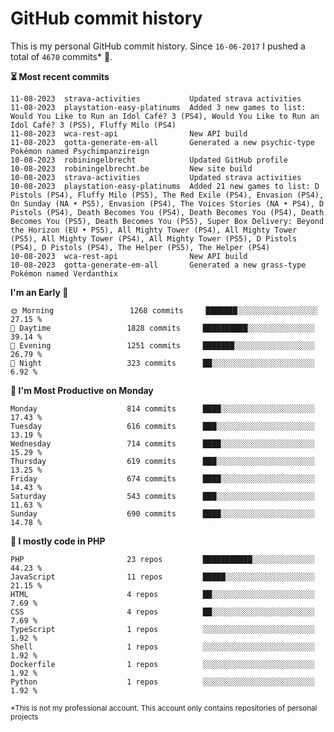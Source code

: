 # GitHub commit history
This is my personal GitHub commit history. Since <!--START_SECTION:first-commit-date-->`16-06-2017`<!--END_SECTION:first-commit-date--> I pushed a total of <!--START_SECTION:total-commit-count-->`4670`<!--END_SECTION:total-commit-count--> commits* 🎉.

<!--START_SECTION:most-recent-commits-->
**⏳ Most recent commits**
                                        
```text
11-08-2023  strava-activities           Updated strava activities
11-08-2023  playstation-easy-platinums  Added 3 new games to list: Would You Like to Run an Idol Café? 3 (PS4), Would You Like to Run an Idol Café? 3 (PS5), Fluffy Milo (PS4)
11-08-2023  wca-rest-api                New API build
11-08-2023  gotta-generate-em-all       Generated a new psychic-type Pokémon named Psychimpanzireign
10-08-2023  robiningelbrecht            Updated GitHub profile
10-08-2023  robiningelbrecht.be         New site build
10-08-2023  strava-activities           Updated strava activities
10-08-2023  playstation-easy-platinums  Added 21 new games to list: D Pistols (PS4), Fluffy Milo (PS5), The Red Exile (PS4), Envasion (PS4), On Sunday (NA • PS5), Envasion (PS4), The Voices Stories (NA • PS4), D Pistols (PS4), Death Becomes You (PS4), Death Becomes You (PS4), Death Becomes You (PS5), Death Becomes You (PS5), Super Box Delivery: Beyond the Horizon (EU • PS5), All Mighty Tower (PS4), All Mighty Tower (PS5), All Mighty Tower (PS4), All Mighty Tower (PS5), D Pistols (PS4), D Pistols (PS4), The Helper (PS5), The Helper (PS4)
10-08-2023  wca-rest-api                New API build
10-08-2023  gotta-generate-em-all       Generated a new grass-type Pokémon named Verdanthix
```
<!--END_SECTION:most-recent-commits-->  

<!--START_SECTION:commits-per-day-time-->
**I&#039;m an Early 🐤**

```text
🌞 Morning                 1268 commits     ███████░░░░░░░░░░░░░░░░░░   27.15 %
🌆 Daytime                 1828 commits     ██████████░░░░░░░░░░░░░░░   39.14 %
🌃 Evening                 1251 commits     ███████░░░░░░░░░░░░░░░░░░   26.79 %
🌙 Night                   323 commits      ██░░░░░░░░░░░░░░░░░░░░░░░   6.92 %
```
<!--END_SECTION:commits-per-day-time-->  

<!--START_SECTION:commits-per-weekday-->
**📅 I&#039;m Most Productive on Monday**

```text
Monday                    814 commits      ████░░░░░░░░░░░░░░░░░░░░░   17.43 %
Tuesday                   616 commits      ███░░░░░░░░░░░░░░░░░░░░░░   13.19 %
Wednesday                 714 commits      ████░░░░░░░░░░░░░░░░░░░░░   15.29 %
Thursday                  619 commits      ███░░░░░░░░░░░░░░░░░░░░░░   13.25 %
Friday                    674 commits      ████░░░░░░░░░░░░░░░░░░░░░   14.43 %
Saturday                  543 commits      ███░░░░░░░░░░░░░░░░░░░░░░   11.63 %
Sunday                    690 commits      ████░░░░░░░░░░░░░░░░░░░░░   14.78 %
```
<!--END_SECTION:commits-per-weekday-->  

<!--START_SECTION:repos-per-language-->
**💬 I mostly code in PHP**

```text
PHP                       23 repos         ███████████░░░░░░░░░░░░░░   44.23 %
JavaScript                11 repos         █████░░░░░░░░░░░░░░░░░░░░   21.15 %
HTML                      4 repos          ██░░░░░░░░░░░░░░░░░░░░░░░   7.69 %
CSS                       4 repos          ██░░░░░░░░░░░░░░░░░░░░░░░   7.69 %
TypeScript                1 repos          ░░░░░░░░░░░░░░░░░░░░░░░░░   1.92 %
Shell                     1 repos          ░░░░░░░░░░░░░░░░░░░░░░░░░   1.92 %
Dockerfile                1 repos          ░░░░░░░░░░░░░░░░░░░░░░░░░   1.92 %
Python                    1 repos          ░░░░░░░░░░░░░░░░░░░░░░░░░   1.92 %
```
<!--END_SECTION:repos-per-language-->  

<sub>*This is not my professional account. This account only contains repositories of personal projects</sub>
